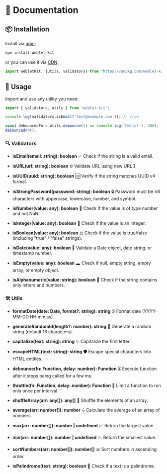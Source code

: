 # 📖 Documentation

## 📦 Installation

Install via [npm](https://www.npmjs.com/package/weblet-kit):

```bash
npm install weblet-kit
```

or you can use it via [CDN](https://unpkg.com/weblet-kit):

```js
import webletKit, {utils, validators} from "https://unpkg.com/weblet-kit";
```

## 🚀 Usage

Import and use any utility you need:

```js
import { validators, utils } from 'weblet-kit';

console.log(validators.isEmail('test@example.com')); // true

const debouncedFn = utils.debounce(() => console.log('Hello!'), 300);
debouncedFn();
```

### 🔍 Validators

- **isEmail(email: string): boolean**
✅ Check if the string is a valid email.

- **isURL(url: string): boolean**
🌐 Validate URL using new URL().

- **isUUID(uuid: string): boolean**
🆔 Verify if the string matches UUID v4 format.

- **isStrongPassword(password: string): boolean**
🔒 Password must be ≥8 characters with uppercase, lowercase, number, and symbol.

- **isNumber(value: any): boolean**
🔢 Check if the value is of type number and not NaN.

- **isInteger(value: any): boolean**
🧮 Check if the value is an integer.

- **isBoolean(value: any): boolean**
⚖️ Check if the value is true/false (including "true" / "false" strings).

- **isDate(value: any): boolean**
📅 Validate a Date object, date string, or timestamp number.

- **isEmpty(value: any): boolean**
🕳️ Check if null, empty string, empty array, or empty object.

- **isAlphanumeric(value: string): boolean**
🔡 Check if the string contains only letters and numbers.

### 🛠️ Utils

- **formatDate(date: Date, format?: string): string**
⏰ Format date (YYYY-MM-DD HH:mm:ss).

- **generateRandomId(length?: number): string**
🎲 Generate a random string (default 16 characters).

- **capitalize(text: string): string**
✨ Capitalize the first letter.

- **escapeHTML(text: string): string**
🛡️ Escape special characters into HTML entities.

- **debounce(fn: Function, delay: number): Function**
⏳ Execute function after it stops being called for a few ms.

- **throttle(fn: Function, delay: number): Function**
🚦 Limit a function to run only once per interval.

- **shuffleArray(arr: any[]): any[]**
🔀 Shuffle the elements of an array.

- **average(arr: number[]): number**
➗ Calculate the average of an array of numbers.

- **max(arr: number[]): number | undefined**
📈 Return the largest value.

- **min(arr: number[]): number | undefined**
📉 Return the smallest value.

- **sortNumbers(arr: number[]): number[]**
📊 Sort numbers in ascending order.

- **isPalindrome(text: string): boolean**
🔄 Check if a text is a palindrome.
